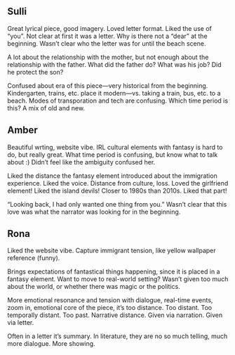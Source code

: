 ## Sulli

Great lyrical piece, good imagery. Loved letter format. Liked the use of “you”. Not clear at first it was a letter. Why is there not a “dear” at the beginning. Wasn’t clear who the letter was for until the beach scene.

A lot about the relationship with the mother, but not enough about the relationship with the father. What did the father do? What was his job? Did he protect the son?

Confused about era of this piece—very historical from the beginning. Kindergarten, trains, etc. place it modern—vs. taking a train, bus, etc. to a beach. Modes of transporation and tech are confusing. Which time period is this? A mix of old and new.

## Amber

Beautiful wrting, website vibe. IRL cultural elements with fantasy is hard to do, but really great. What time period is confusing, but know what to talk about :) Didn’t feel like the ambiguity confused her.

Liked the distance the fantasy element introduced about the immigration experience. Liked the voice. Distance from culture, loss. Loved the girlfriend element! Liked the island devils! Closer to 1980s than 2010s. Liked that part!

“Looking back, I had only wanted one thing from you.” Wasn’t clear that this love was what the narrator was looking for in the beginning.

## Rona

Liked the website vibe. Capture immigrant tension, like yellow wallpaper reference (funny).

Brings expectations of fantastical things happening, since it is placed in a fantasy element. Want to move to real-world setting? Wasn’t given too much about the world, or whether there was magic or the politics.

More emotional resonance and tension with dialogue, real-time events, zoom in, emotional core of the piece, it’s too distance. Too distant. Too temporally distant. Too past. Narrative distance. Given via narration. Given via letter.

Often in a letter it’s summary. In literature, they are no so much telling, much more dialogue. More showing.
